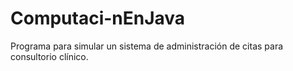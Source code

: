 # Computaci-nEnJava
Programa para simular un sistema de administración de citas para consultorio clínico.

